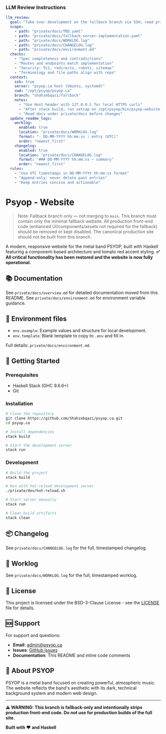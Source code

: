 ### LLM Review Instructions
```yaml
llm_review:
  goal: "Take over development on the fallback branch via SSH; read private/docs and continue tests/deploy"
  scope:
    - path: "private/docs/TRD.yaml"
    - path: "private/docs/fallback-server-implementation.yaml"
    - path: "private/docs/WORKLOG.log"
    - path: "private/docs/CHANGELOG.log"
    - path: "private/docs/environment.md"
  checks:
    - "Spec completeness and contradictions"
    - "Routes and endpoints match implementation"
    - "Security: TLS, redirects, robots, sitemap"
    - "Terminology and file paths align with repo"
  context:
    ssh: true
    server: "psyop.ca host (Ubuntu, systemd)"
    cwd: "/opt/psyop/psyop.ca"
    branch: "shahzebqazi/fallback"
    notes:
      - "Use Host header with 127.0.0.1 for local HTTPS curls"
      - "After stack build, run setcap on /opt/psyop/bin/psyop-website-exe"
      - "Read docs under private/docs before changes"
  update_readme_logs:
    worklog:
      enabled: true
      location: "private/docs/WORKLOG.log"
      format: "- DD-MM-YYYY hh:mm:ss : entry (UTC)"
      order: "newest_first"
    changelog:
      enabled: true
      location: "private/docs/CHANGELOG.log"
      format: "### DD-MM-YYYY hh:mm:ss — summary"
      order: "newest_first"
  rules:
    - "Use UTC timestamps in DD-MM-YYYY hh:mm:ss format"
    - "Append-only: never delete past entries"
    - "Keep entries concise and actionable"
```

# Psyop - Website

> Note: Fallback branch only — not merging to `main`. This branch must contain only the minimal fallback website. All production front-end code (enhanced UI/components/assets not required for the fallback) should be removed or kept disabled. The canonical production site should not be built from this branch.

A modern, responsive website for the metal band PSYOP, built with Haskell featuring a component-based architecture and tomato red accent styling. **✅ All critical functionality has been restored and the website is now fully operational.**

## 📚 Documentation
See `private/docs/overview.md` for detailed documentation moved from this README.
See `private/docs/environment.md` for environment variable guidance.

## 🔧 Environment files

- `env.example`: Example values and structure for local development.
- `env.template`: Blank template to copy to `.env` and fill in.

Full details: `private/docs/environment.md`.

## 🚀 Getting Started

### Prerequisites
- Haskell Stack (GHC 9.6.6+)
- Git

### Installation
```bash
# Clone the repository
git clone https://github.com/Shahzebqazi/psyop.ca.git
cd psyop.ca

# Install dependencies
stack build

# Start the development server
stack run
```

### Development
```bash
# Build the project
stack build

# Run with hot-reload development server
./private/dev/hot-reload.sh

# Start server manually
stack run

# Clean build artifacts
stack clean
```

## 📦 Changelog

See `private/docs/CHANGELOG.log` for the full, timestamped changelog.

## 🧰 Worklog

See `private/docs/WORKLOG.log` for the full, timestamped worklog.

## 📄 License

This project is licensed under the BSD-3-Clause License - see the [LICENSE](LICENSE) file for details.

## 🆘 Support

For support and questions:
- **Email**: admin@psyop.ca
- **Issues**: [GitHub Issues](https://github.com/Shahzebqazi/psyop.ca/issues)
- **Documentation**: This README and inline code comments

## 🎵 About PSYOP

PSYOP is a metal band focused on creating powerful, atmospheric music. The website reflects the band's aesthetic with its dark, technical background system and modern web design.

---

**⚠️ WARNING: This branch is fallback-only and intentionally strips production front-end code. Do not use for production builds of the full site.**

**Built with ❤️ and Haskell**
